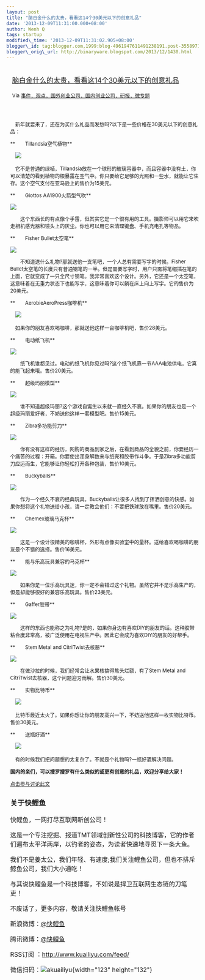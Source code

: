```yaml
--- 
layout: post 
title: "脑白金什么的太贵，看看这14个30美元以下的创意礼品" 
date: '2013-12-09T11:31:00.000+08:00' 
author: Wenh Q
tags: startup
modified\_time: '2013-12-09T11:31:02.905+08:00' 
blogger\_id: tag:blogger.com,1999:blog-4961947611491238191.post-3558971004499679042
blogger\_orig\_url: http://binaryware.blogspot.com/2013/12/1430.html
---
```

<div style="margin: 10px; padding: 5px;">

<div style="font-size: 18px;">

[脑白金什么的太贵，看看这14个30美元以下的创意礼品](http://www.kuailiyu.com/article/6440.html)

</div>

<div style="font-size: 13px;">

Via
[事件，观点，国外创业公司，国内创业公司，研报，微专题](http://www.kuailiyu.com/)

</div>

</div>

<div style="font-size: 13px; padding: 15px 0 10px 10px;">

　新年就要来了，还在为买什么礼品而发愁吗?以下是一些价格在30美元以下的创意礼品：

**　　Tillandsia空气植物**

　![](http://www.kuailiyu.com/uploadfile/2013/1205/20131205014213127.jpg)

　它不是普通的绿植，Tillandsia放在一个球形的玻璃容器中，而且容器中没有土，你可以清楚的看到植物的根暴露在空气中。你只要给它足够的光照和一些水，就能让它生存。这个空气支付在亚马逊上的售价为15美元。

**　　Giottos AA1900火箭型气吹**

![](http://www.kuailiyu.com/uploadfile/2013/1205/20131205014213811.jpg)

　　这个东西长的有点像个手雷，但其实它是一个很有用的工具。摄影师可以用它来吹走相机感光器和镜头上的灰尘。你也可以用它来清理键盘、手机充电孔等物品。

**　　Fisher Bullet太空笔**

![](http://www.kuailiyu.com/uploadfile/2013/1205/20131205014213283.jpg)

　　不知道送什么礼物?那就送他一支笔吧，一个人总有需要写字的时候。Fisher
Bullet太空笔的长度只有普通钢笔的一半。但是需要写字时，用户只需将笔帽插在笔的上面，它就变成了一只全尺寸钢笔。我非常喜欢这个设计。另外，它还是一个太空笔，这意味着在无重力状态下也能写字，这意味着你可以躺在床上向上写字。它的售价为20美元。

**　　AerobieAeroPress咖啡机**

　![](http://www.kuailiyu.com/uploadfile/2013/1205/20131205014213348.jpg)

　如果你的朋友喜欢喝咖啡，那就送他这样一台咖啡机吧，售价28美元。

**　　电动纸飞机**

![](http://www.kuailiyu.com/uploadfile/2013/1205/20131205014212222.jpg)

　　纸飞机谁都见过。电动的纸飞机你见过吗?这个纸飞机靠一节AAA电池供电，它真的能飞起来哦。售价20美元。

**　　超级玛丽模型**

![](http://www.kuailiyu.com/uploadfile/2013/1205/20131205014212528.jpg)

　　谁不知道超级玛丽?这个游戏自诞生以来就一直经久不衰。如果你的朋友也是一个超级玛丽爱好者，不妨送他这样一套模型吧。售价15美元。

**　　Zibra多功能剪刀**

![](http://www.kuailiyu.com/uploadfile/2013/1205/20131205014212143.jpg)

　　你有没有这样的经历，网购的商品到家之后，在看到商品的全貌之前，你要经历一个痛苦的过程：开箱。你要使出浑身解数来与纸壳和胶带作斗争。于是Zibra多功能剪刀应运而生，它能够让你轻松打开各种包装，售价10美元。

**　　Buckyballs**

![](http://www.kuailiyu.com/uploadfile/2013/1205/20131205014212933.jpg)

　　作为一个经久不衰的经典玩具，Buckyballs让很多人找到了挥洒创意的快感。如果你想将这个礼物送给小孩，请一定教会他们：不要把铁球放在嘴里。售价20美元。

**　　Chemex玻璃马克杯**

![](http://www.kuailiyu.com/uploadfile/2013/1205/20131205014212956.jpg)

　　这是一个设计很精美的咖啡杯，外形有点像实验室中的量杯。送给喜欢喝咖啡的朋友是个不错的选择。售价16美元。

**　　能与乐高玩具兼容的马克杯**

![](http://www.kuailiyu.com/uploadfile/2013/1205/20131205014211240.jpg)

　　如果你是一位乐高玩具迷，你一定不会错过这个礼物。虽然它并不是乐高生产的，但是却能够很好的兼容乐高玩具。售价23美元。

**　　Gaffer胶带**

![](http://www.kuailiyu.com/uploadfile/2013/1205/20131205014417666.jpg)

　　这样的东西也能称之为礼物?是的，如果你身边有喜欢DIY的朋友的话。这种胶带粘合度非常高，被广泛使用在电视生产中。因此它会成为喜欢DIY的朋友的好帮手。

**　　Stem Metal and CitriTwist去核器**

![](http://www.kuailiyu.com/uploadfile/2013/1205/20131205014416693.jpg)

　　在做沙拉的时候，我们经常会让水果核搞得焦头烂额，有了Stem Metal and
CitriTwist去核器，这个问题迎刃而解。售价30美元。

**　　实物比特币**

　![](http://www.kuailiyu.com/uploadfile/2013/1205/20131205014412521.jpg)

　比特币最近太火了。如果你想让你的朋友高兴一下，不妨送他这样一枚实物比特币。售价30美元。

**　　送瓶好酒**

　![](http://www.kuailiyu.com/uploadfile/2013/1205/20131205014411976.jpg)

　有的时候我们把问题想的太复杂了。不就是个礼物吗?一瓶好酒解决问题。

**国内的亲们，可以搜罗搜罗有什么类似的或更有创意的礼品，欢迎分享给大家！**

[点击参与讨论此文](http://www.kuailiyu.com/article/6440.html?utm_source=articletail&utm_medium=RSS#comments)

<div style="font-size: 16px;">

### **关于快鲤鱼**

快鲤鱼，一网打尽互联网新创公司！

这是一个专注挖掘、报道TMT领域创新性公司的科技博客，它的作者们遍布太平洋两岸，以钓者的姿态，为读者快速地寻觅下一条大鱼。

我们不是姜太公，我们年轻、有速度;我们关注鲤鱼公司，但也不排斥鲸鱼公司，我们大小通吃！

与其说快鲤鱼是一个科技博客，不如说是捍卫互联网生态链的刀笔吏！

<div>

不废话了，更多内容，敬请关注快鲤鱼帐号

新浪微博：[@快鲤鱼](http://weibo.com/p/1002062696344613/mblog)

腾讯微博：[@快鲤鱼](http://t.qq.com/kuailiyucyzone)

RSS订阅 ：<http://www.kuailiyu.com/feed/>

微信扫码：![akuailiyu](http://tpl6.kuailiyu.com/templates/white/images/weixin.jpg){width="123"
height="132"}

</div>

</div>

</div>
